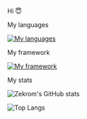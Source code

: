 Hi 😇

 My languages 
 
 [![ My languages](https://skillicons.dev/icons?i=html,css,php,javascript,python,flutter&perline=3)](https://skillicons.dev)

My framework

[![ My framework](https://skillicons.dev/icons?i=bootstrap,react,jquery&perline=3)](https://skillicons.dev)

My stats 

![Zekrom's GitHub stats](https://github-readme-stats.vercel.app/api?username=ZekromDev&show_icons=true&theme=radical)

![Top Langs](https://github-readme-stats.vercel.app/api/top-langs/?username=ZekromDev&hide_progress=true)
